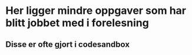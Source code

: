 # Her ligger mindre oppgaver som har blitt jobbet med i forelesning
## Disse er ofte gjort i codesandbox